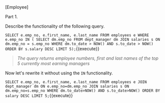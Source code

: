 [Employee]

Part 1.

Describe the functionality of the following query.

``
SELECT e.emp_no, e.first_name, e.last_name
FROM employees e
WHERE e.emp_no IN (
            SELECT dm.emp_no
            FROM dept_manager dm JOIN salaries s ON dm.emp_no = s.emp_no
            WHERE dm.to_date > NOW() AND s.to_date > NOW()
            ORDER BY s.salary DESC
            LIMIT 5);
``{{execute}}

> *The query returns employee numbers, first and last names of the top 5 currently most earning managers*

Now let's rewrite it without using the `IN` functionality.

``
SELECT e.emp_no, e.first_name, e.last_name
FROM employees e
JOIN dept_manager dm ON e.emp_no=dm.emp_no
JOIN salaries s ON dm.emp_no=s.emp_no
WHERE dm.to_date>NOW() AND s.to_date>NOW()
ORDER BY salary DESC
LIMIT 5;
``{{execute}}



